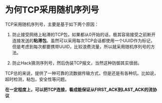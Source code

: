 # 为何TCP采用随机序列号

TCP采用随机序列号，主要是基于如下两个原因：

1. 防止接受网络上粘滞的TCP包，如果都从0开始的话，极其容易接受之前断开连接发送的**粘滞包**。虽然可以采用每次TCP会话都使用一个UUID作为标记，但是考虑到每次都要携带UUID，比较浪费流量，所以就采用随机序列号的方法。

2. 防止Hack猜测序列号，然后伪装TCP报文，当然这种防御其实很弱。

TCP总的来说，提供了一种可靠的流数据传输方式，但是还是有各种坑。比如说，超时检测，粘包，安全性等问题。

**在一定程度上，可以把TCP连接，看成能保证从FIRST_ACK到LAST_ACK的流协议**